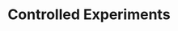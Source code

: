 ---
layout: topic
title: "Controlled Experiments"
group: research-principles-and-methodologies
category: controlled-experiments
permalink: /research-principles-and-methodologies/controlled-experiments
sidebar:
  nav: "side-nav"
---
